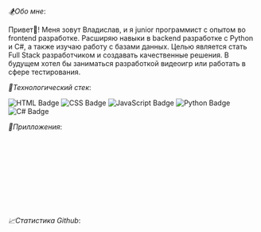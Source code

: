 *🏂Обо мне*:

Привет👋! Меня зовут Владислав, и я junior программист с опытом во frontend разработке. Расширяю навыки в backend разработке с Python и C#, а также изучаю работу с базами данных. Целью является стать Full Stack разработчиком и создавать качественные решения. В будущем хотел бы заниматься разработкой видеоигр или работать в сфере тестирования.

*🚀Технологический стек*:

<img src="https://img.shields.io/badge/-HTML-red?style=flat-square&logo=html5&logoColor=white" alt="HTML Badge" height="50" width="150"> <img src="https://img.shields.io/badge/-CSS-blue?style=flat-square&logo=css3&logoColor=white" alt="CSS Badge" height="50" width="120"> <img src="https://img.shields.io/badge/-JavaScript-orange?style=flat-square&logo=javascript&logoColor=white" alt="JavaScript Badge" height="50" width="160"> 
<img src="https://img.shields.io/badge/-Python-green?style=flat-square&logo=python&logoColor=white" alt="Python Badge" height="50" width="150"> <img src="https://img.shields.io/badge/-C%23-blue?style=flat-square&logo=c-sharp&logoColor=white" alt="C# Badge" height="50" width="50"> 

*📲Прилложения*:

<div style="display: flex;">
    <figure style="border-radius: 10px; overflow: hidden;">
    <img src="https://github.com/devicons/devicon/blob/master/icons/unity/unity-original.svg" alt="Unity" width="60" height="60">
  </figure>
          <figure style="border-radius: 10px; overflow: hidden;">
    <img src="https://github.com/devicons/devicon/blob/master/icons/vscode/vscode-original-wordmark.svg" alt="VSCode" width="60" height="60">
  </figure>
  <figure style="border-radius: 10px; overflow: hidden;">
    <img src="https://github.com/devicons/devicon/blob/master/icons/figma/figma-original.svg" alt="Figma" width="60" height="60">
  </figure>
  <figure style="border-radius: 10px; overflow: hidden;">
    <img src="https://github.com/devicons/devicon/blob/master/icons/photoshop/photoshop-original.svg" alt="Photoshop" width="60" height="60">
  </figure>
    <figure style="border-radius: 10px; overflow: hidden;">
    <img src="https://github.com/devicons/devicon/blob/master/icons/pycharm/pycharm-original.svg" alt="Pycharm" width="60" height="60">
  </figure>
      <figure style="border-radius: 10px; overflow: hidden;">
    <img src="https://github.com/devicons/devicon/blob/master/icons/visualstudio/visualstudio-original.svg" alt="VS" width="60" height="60">
  </figure>
  <figure style="border-radius: 10px; overflow: hidden; padding: 10px;">
  <img src="https://github.com/devicons/devicon/blob/master/icons/swagger/swagger-original.svg" alt="Swagger" width="60" height="60">
</figure>
  <figure style="border-radius: 10px; overflow: hidden; padding: 10px;">
  <img src="https://github.com/devicons/devicon/blob/master/icons/microsoftsqlserver/microsoftsqlserver-plain-wordmark.svg" alt="SQL" width="60" height="60">
</figure>
<figure style="border-radius: 10px; overflow: hidden; padding: 10px;">
  <img src="https://github.com/devicons/devicon/blob/master/icons/bootstrap/bootstrap-original-wordmark.svg" alt="Bootstrap" width="60" height="60">
</figure>
<figure style="border-radius: 10px; overflow: hidden; padding: 10px;">
  <img src="https://github.com/devicons/devicon/blob/master/icons/codepen/codepen-original.svg" alt="Codepen" width="60" height="60">
</figure>
</div>

&nbsp;

*📈Статистика Github*:





